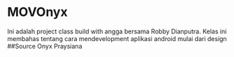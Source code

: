 # MOVOnyx
Ini adalah project class build with angga bersama Robby Dianputra. Kelas ini membahas tentang cara mendevelopment aplikasi android mulai dari design 
##Source
Onyx Praysiana
